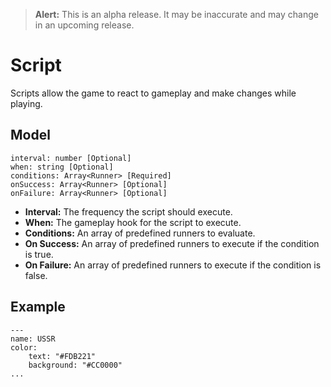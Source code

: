 > **Alert:** This is an alpha release. It may be inaccurate and may change in an upcoming release.

# Script
Scripts allow the game to react to gameplay and make changes while playing.

## Model
    interval: number [Optional]
    when: string [Optional]
    conditions: Array<Runner> [Required]
    onSuccess: Array<Runner> [Optional]
    onFailure: Array<Runner> [Optional]
  

- **Interval:** The frequency the script should execute.
- **When:** The gameplay hook for the script to execute.
- **Conditions:** An array of predefined runners to evaluate.
- **On Success:** An array of predefined runners to execute if the condition is true.
- **On Failure:** An array of predefined runners to execute if the condition is false.

## Example
    ---
    name: USSR
    color:
        text: "#FDB221"
        background: "#CC0000"
    ...